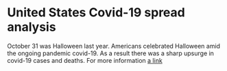 # United States Covid-19 spread analysis

October 31 was Halloween last year. Americans celebrated Halloween amid the ongoing pandemic covid-19. As a result there was a sharp upsurge in covid-19 cases and deaths.
For more information [a link](https://abcnews.go.com/Health/halloween-gatherings-cited-authorities-leading-covid-19-outbreaks/story?id=74195085)
